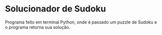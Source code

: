 # Solucionador de Sudoku
Programa feito em terminal Python, onde é passado um puzzle de Sudoku e o programa retorna sua solução.